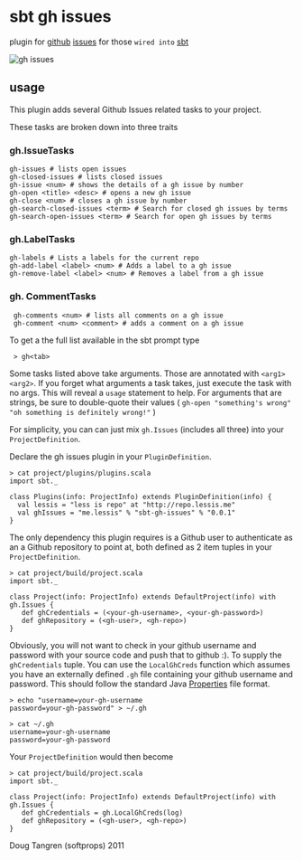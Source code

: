 # sbt gh issues

plugin for [github](http://github.com) [issues](http://develop.github.com/p/issues.html) for those `wired into` [sbt](http://code.google.com/p/simple-build-tool/)

![gh issues](https://github.com/downloads/softprops/sbt-gh-issues/sbt-gh-issues.jpg)

## usage

This plugin adds several Github Issues related tasks to your project.

These tasks are broken down into three traits

### gh.IssueTasks

    gh-issues # lists open issues
    gh-closed-issues # lists closed issues
    gh-issue <num> # shows the details of a gh issue by number
    gh-open <title> <desc> # opens a new gh issue
    gh-close <num> # closes a gh issue by number
    gh-search-closed-issues <term> # Search for closed gh issues by terms
    gh-search-open-issues <term> # Search for open gh issues by terms

### gh.LabelTasks

    gh-labels # Lists a labels for the current repo
    gh-add-label <label> <num> # Adds a label to a gh issue
    gh-remove-label <label> <num> # Removes a label from a gh issue

### gh. CommentTasks

     gh-comments <num> # lists all comments on a gh issue
     gh-comment <num> <comment> # adds a comment on a gh issue

To get a the full list available in the sbt prompt type

     > gh<tab>
Some tasks listed above take arguments. Those are annotated with `<arg1> <arg2>`.
If you forget what arguments a task takes, just execute the task with no args. This will reveal a `usage` statement to help. For arguments that are strings, be sure to double-quote their values ( `gh-open "something's wrong" "oh something is definitely wrong!"` )

For simplicity, you can can just mix `gh.Issues` (includes all three) into your `ProjectDefinition`.

Declare the gh issues plugin in your `PluginDefinition`.

    > cat project/plugins/plugins.scala
    import sbt._

    class Plugins(info: ProjectInfo) extends PluginDefinition(info) {
      val lessis = "less is repo" at "http://repo.lessis.me"
      val ghIssues = "me.lessis" % "sbt-gh-issues" % "0.0.1"
    }

The only dependency this plugin requires is a Github user to authenticate as an a Github repository to point at, both defined as 2 item tuples in your `ProjectDefinition`.

    > cat project/build/project.scala
    import sbt._

    class Project(info: ProjectInfo) extends DefaultProject(info) with gh.Issues {
       def ghCredentials = (<your-gh-username>, <your-gh-password>)
       def ghRepository = (<gh-user>, <gh-repo>)
    }

Obviously, you will not want to check in your github username and password with your source code and push that to github :). To supply
the `ghCredentials` tuple. You can use the `LocalGhCreds` function which assumes you have an externally defined `.gh`
file containing your github username and password. This should follow the standard Java [Properties](http://download.oracle.com/javase/6/docs/api/java/util/Properties.html) file format.

    > echo "username=your-gh-username
    password=your-gh-password" > ~/.gh

    > cat ~/.gh
    username=your-gh-username
    password=your-gh-password

Your `ProjectDefinition` would then become

    > cat project/build/project.scala
    import sbt._

    class Project(info: ProjectInfo) extends DefaultProject(info) with gh.Issues {
       def ghCredentials = gh.LocalGhCreds(log)
       def ghRepository = (<gh-user>, <gh-repo>)
    }

Doug Tangren (softprops) 2011
